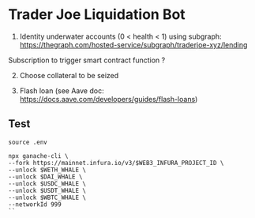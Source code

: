 # Trader Joe Liquidation Bot

1. Identity underwater accounts (0 < health < 1) using subgraph: https://thegraph.com/hosted-service/subgraph/traderjoe-xyz/lending

Subscription to trigger smart contract function ?

2. Choose collateral to be seized

3. Flash loan (see Aave doc: https://docs.aave.com/developers/guides/flash-loans)

## Test

```
source .env

npx ganache-cli \
--fork https://mainnet.infura.io/v3/$WEB3_INFURA_PROJECT_ID \
--unlock $WETH_WHALE \
--unlock $DAI_WHALE \
--unlock $USDC_WHALE \
--unlock $USDT_WHALE \
--unlock $WBTC_WHALE \
--networkId 999
``